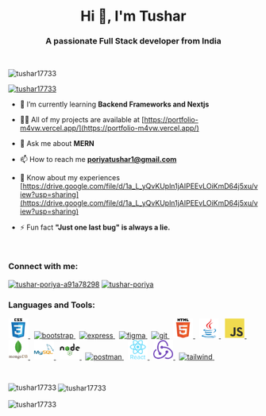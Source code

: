 <h1 align="center">Hi 👋, I'm Tushar</h1>
<h3 align="center">A passionate Full Stack developer from India</h3>
&nbsp;
<p align="left"> <img src="https://komarev.com/ghpvc/?username=tushar17733&label=Profile%20views&color=0e75b6&style=flat" alt="tushar17733" /> </p>

<p align="left"> <a href="https://github.com/ryo-ma/github-profile-trophy"><img src="https://github-profile-trophy.vercel.app/?username=tushar17733" alt="tushar17733" /></a> </p>

- 🌱 I’m currently learning **Backend Frameworks and Nextjs**

- 👨‍💻 All of my projects are available at [https://portfolio-m4vw.vercel.app/](https://portfolio-m4vw.vercel.app/)

- 💬 Ask me about **MERN**

- 📫 How to reach me **poriyatushar1@gmail.com**

- 📄 Know about my experiences [https://drive.google.com/file/d/1a_L_yQvKUpln1jAIPEEvLOiKmD64j5xu/view?usp=sharing](https://drive.google.com/file/d/1a_L_yQvKUpln1jAIPEEvLOiKmD64j5xu/view?usp=sharing)

- ⚡ Fun fact **"Just one last bug" is always a lie.**

&nbsp;
<h3 align="left">Connect with me:</h3>
<p align="left">
<a href="https://linkedin.com/in/tushar-poriya-a91a78298" target="blank"><img align="center" src="https://raw.githubusercontent.com/rahuldkjain/github-profile-readme-generator/master/src/images/icons/Social/linked-in-alt.svg" alt="tushar-poriya-a91a78298" height="30" width="40" /></a>
<a href="https://instagram.com/tushar-poriya" target="blank"><img align="center" src="https://raw.githubusercontent.com/rahuldkjain/github-profile-readme-generator/master/src/images/icons/Social/instagram.svg" alt="tushar-poriya" height="30" width="40" /></a>
</p>

<h3 align="left">Languages and Tools:</h3>
<p align="left">
  
  <a href="https://www.w3schools.com/css/" target="_blank" rel="noreferrer">
    <img src="https://raw.githubusercontent.com/devicons/devicon/master/icons/css3/css3-original-wordmark.svg" alt="css3" width="40" height="40"/>
  </a>&nbsp;
 <a href="https://getbootstrap.com" target="_blank" rel="noreferrer">
  <img src="https://upload.wikimedia.org/wikipedia/commons/b/b2/Bootstrap_logo.svg" alt="bootstrap" width="40" height="40"/>
</a>&nbsp;

<a href="https://expressjs.com" target="_blank" rel="noreferrer">
  <img src="https://upload.wikimedia.org/wikipedia/commons/6/64/Expressjs.png" alt="express" width="70" height="40"/>
</a>&nbsp;

  <a href="https://www.figma.com/" target="_blank" rel="noreferrer">
    <img src="https://www.vectorlogo.zone/logos/figma/figma-icon.svg" alt="figma" width="40" height="40"/>
  </a>&nbsp;
  <a href="https://git-scm.com/" target="_blank" rel="noreferrer">
    <img src="https://www.vectorlogo.zone/logos/git-scm/git-scm-icon.svg" alt="git" width="40" height="40"/>
  </a>&nbsp;
  <a href="https://www.w3.org/html/" target="_blank" rel="noreferrer">
    <img src="https://raw.githubusercontent.com/devicons/devicon/master/icons/html5/html5-original-wordmark.svg" alt="html5" width="40" height="40"/>
  </a>&nbsp;
  <a href="https://www.java.com" target="_blank" rel="noreferrer">
    <img src="https://raw.githubusercontent.com/devicons/devicon/master/icons/java/java-original.svg" alt="java" width="40" height="40"/>
  </a>&nbsp;
  <a href="https://developer.mozilla.org/en-US/docs/Web/JavaScript" target="_blank" rel="noreferrer">
    <img src="https://raw.githubusercontent.com/devicons/devicon/master/icons/javascript/javascript-original.svg" alt="javascript" width="40" height="40"/>
  </a>&nbsp;
  <a href="https://www.mongodb.com/" target="_blank" rel="noreferrer">
    <img src="https://raw.githubusercontent.com/devicons/devicon/master/icons/mongodb/mongodb-original-wordmark.svg" alt="mongodb" width="40" height="40"/>
  </a>&nbsp;
  <a href="https://www.mysql.com/" target="_blank" rel="noreferrer">
    <img src="https://raw.githubusercontent.com/devicons/devicon/master/icons/mysql/mysql-original-wordmark.svg" alt="mysql" width="40" height="40"/>
  </a>&nbsp;
  <a href="https://nodejs.org" target="_blank" rel="noreferrer">
    <img src="https://raw.githubusercontent.com/devicons/devicon/master/icons/nodejs/nodejs-original-wordmark.svg" alt="nodejs" width="40" height="40"/>
  </a>&nbsp;
  <a href="https://postman.com" target="_blank" rel="noreferrer">
    <img src="https://www.vectorlogo.zone/logos/getpostman/getpostman-icon.svg" alt="postman" width="40" height="40"/>
  </a>&nbsp;
  <a href="https://reactjs.org/" target="_blank" rel="noreferrer">
    <img src="https://raw.githubusercontent.com/devicons/devicon/master/icons/react/react-original-wordmark.svg" alt="react" width="40" height="40"/>
  </a>&nbsp;
  <a href="https://redux.js.org" target="_blank" rel="noreferrer">
    <img src="https://raw.githubusercontent.com/devicons/devicon/master/icons/redux/redux-original.svg" alt="redux" width="40" height="40"/>
  </a>&nbsp;
  <a href="https://tailwindcss.com/" target="_blank" rel="noreferrer">
    <img src="https://www.vectorlogo.zone/logos/tailwindcss/tailwindcss-icon.svg" alt="tailwind" width="40" height="40"/>
  </a>&nbsp;
</p>

&nbsp;

<p><img align="left" src="https://github-readme-stats.vercel.app/api/top-langs?username=tushar17733&show_icons=true&locale=en&layout=compact" alt="tushar17733" /></p>

<p>&nbsp;<img align="center" src="https://github-readme-stats.vercel.app/api?username=tushar17733&show_icons=true&locale=en" alt="tushar17733" /></p>

<p><img align="center" src="https://github-readme-streak-stats.herokuapp.com/?user=tushar17733&" alt="tushar17733" /></p>
